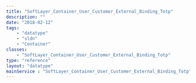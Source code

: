 ```yaml
---
title: "SoftLayer_Container_User_Customer_External_Binding_Totp"
description: ""
date: "2018-02-12"
tags:
    - "datatype"
    - "sldn"
    - "Container"
classes:
    - "SoftLayer_Container_User_Customer_External_Binding_Totp"
type: "reference"
layout: "datatype"
mainService : "SoftLayer_Container_User_Customer_External_Binding_Totp"
---
```

